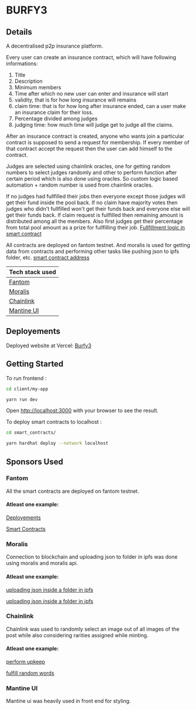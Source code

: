 # BURFY3
## Details

A decentralised p2p insurance platform.

Every user can create an insurance contract, which will have following informations:
1) Title
2) Description
3) Minimum members
4) Time after which no new user can enter and insurance will start
5) validity, that is for how long insurance will remains
6) claim time: that is for how long after insurance ended, can a user make an insurance claim for their loss.
7) Percentage divided among judges
8) judging time: how much time will judge get to judge all the claims.

After an insurance contract is created, anyone who wants join a particular contract is supposed to send a request for membership. If every member of that contract accept the request then the user can add himself to the contract.

Judges are selected using chainlink oracles, one for getting random numbers to select judges randomly and other to perform function after certain period which is also done using oracles. So custom logic based automation + random number is used from chainlink oracles.

If no judges had fullfilled their jobs then everyone except those judges will get their fund inside the pool back. If no claim have majority votes then judges who didn't fullfilled won't get their funds back and everyone else will get their funds back. If claim request is fullfilled then remaining amount is distributed among all the members. Also first judges get their percentage from total pool amount as a prize for fullfilling their job.
[Fullfillment logic in smart contract](https://github.com/Ahmed-Aghadi/BURFY3/blob/main/smart_contracts/contracts/BurfyInsurance.sol#L266)


All contracts are deployed on fantom testnet. And moralis is used for getting data from contracts and performing other tasks like pushing json to ipfs folder, etc.
[smart contract address](https://github.com/Ahmed-Aghadi/BURFY3/blob/main/client/my-app/constants/contractAddress.json)

| Tech stack used                   |
| --------------------------------- |
| [Fantom](#fantom)               |
| [Moralis](#moralis)               |
| [Chainlink](#chainlink)           |
| [Mantine UI](#mantine-ui)         |

## Deployements

Deployed website at Vercel: [Burfy3](https://burfy3.vercel.app/)

## Getting Started

To run frontend :

```bash
cd client/my-app

yarn run dev
```

Open [http://localhost:3000](http://localhost:3000) with your browser to see the result.

To deploy smart contracts to localhost :

```bash
cd smart_contracts/

yarn hardhat deploy --network localhost
```

## Sponsors Used

### Fantom

All the smart contracts are deployed on fantom testnet.

#### Atleast one example: 

[Deployements](https://github.com/Ahmed-Aghadi/BURFY3/tree/main/smart_contracts/deployments/fantomtest)

[Smart Contracts](https://github.com/Ahmed-Aghadi/BURFY3/tree/main/smart_contracts/contracts)

### Moralis

Connection to blockchain and uploading json to folder in ipfs was done using moralis and moralis api.

#### Atleast one example: 

[uploading json inside a folder in ipfs](https://github.com/Ahmed-Aghadi/BURFY3/blob/main/client/my-app/pages/index.js#L38)

[uploading json inside a folder in ipfs](https://github.com/Ahmed-Aghadi/BURFY3/blob/main/client/my-app/components/InsurancePage.jsx#L358)

### Chainlink

Chainlink was used to randomly select an image out of all images of the post while also considering rarities assigned while minting.

#### Atleast one example: 

[perform upkeep](https://github.com/Ahmed-Aghadi/BURFY3/blob/main/smart_contracts/contracts/Burfy.sol#L84)

[fulfill random words](https://github.com/Ahmed-Aghadi/BURFY3/blob/main/smart_contracts/contracts/Burfy.sol#L100)

### Mantine UI

Mantine ui was heavily used in front end for styling.

